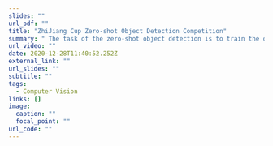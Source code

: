 ```yaml
---
slides: ""
url_pdf: ""
title: "ZhiJiang Cup Zero-shot Object Detection Competition"
summary: " The task of the zero-shot object detection is to train the object-detection model on the known categories, but it is required that the model can be used to detect the unknown categories. We gained 3rd in final. The method is planning to submit to IJCAI-21. \r\n"
url_video: ""
date: 2020-12-28T11:40:52.252Z
external_link: ""
url_slides: ""
subtitle: ""
tags:
  - Computer Vision
links: []
image:
  caption: ""
  focal_point: ""
url_code: ""
---
```


